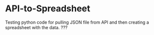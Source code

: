 # API-to-Spreadsheet
Testing python code for pulling JSON file from API and then creating a spreadsheet with the data. 
???
